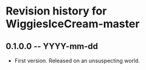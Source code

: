 # Revision history for WiggiesIceCream-master

## 0.1.0.0 -- YYYY-mm-dd

* First version. Released on an unsuspecting world.
